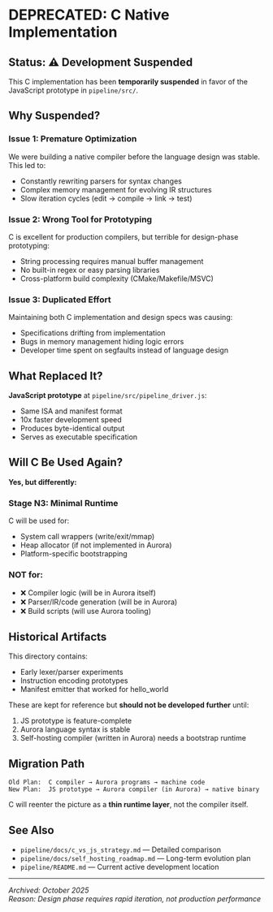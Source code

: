 # DEPRECATED: C Native Implementation

## Status: ⚠️ Development Suspended

This C implementation has been **temporarily suspended** in favor of the JavaScript prototype in `pipeline/src/`.

## Why Suspended?

### Issue 1: Premature Optimization
We were building a native compiler before the language design was stable. This led to:
- Constantly rewriting parsers for syntax changes
- Complex memory management for evolving IR structures
- Slow iteration cycles (edit → compile → link → test)

### Issue 2: Wrong Tool for Prototyping
C is excellent for production compilers, but terrible for design-phase prototyping:
- String processing requires manual buffer management
- No built-in regex or easy parsing libraries
- Cross-platform build complexity (CMake/Makefile/MSVC)

### Issue 3: Duplicated Effort
Maintaining both C implementation and design specs was causing:
- Specifications drifting from implementation
- Bugs in memory management hiding logic errors
- Developer time spent on segfaults instead of language design

## What Replaced It?

**JavaScript prototype** at `pipeline/src/pipeline_driver.js`:
- Same ISA and manifest format
- 10x faster development speed
- Produces byte-identical output
- Serves as executable specification

## Will C Be Used Again?

**Yes, but differently:**

### Stage N3: Minimal Runtime
C will be used for:
- System call wrappers (write/exit/mmap)
- Heap allocator (if not implemented in Aurora)
- Platform-specific bootstrapping

### NOT for:
- ❌ Compiler logic (will be in Aurora itself)
- ❌ Parser/IR/code generation (will be in Aurora)
- ❌ Build scripts (will use Aurora tooling)

## Historical Artifacts

This directory contains:
- Early lexer/parser experiments
- Instruction encoding prototypes
- Manifest emitter that worked for hello_world

These are kept for reference but **should not be developed further** until:
1. JS prototype is feature-complete
2. Aurora language syntax is stable
3. Self-hosting compiler (written in Aurora) needs a bootstrap runtime

## Migration Path

```
Old Plan:  C compiler → Aurora programs → machine code
New Plan:  JS prototype → Aurora compiler (in Aurora) → native binary
```

C will reenter the picture as a **thin runtime layer**, not the compiler itself.

## See Also
- `pipeline/docs/c_vs_js_strategy.md` — Detailed comparison
- `pipeline/docs/self_hosting_roadmap.md` — Long-term evolution plan
- `pipeline/README.md` — Current active development location

---
*Archived: October 2025*  
*Reason: Design phase requires rapid iteration, not production performance*
